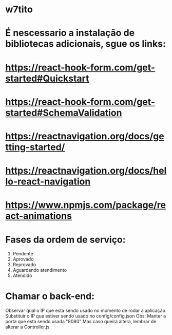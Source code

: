 # w7tito
# É nescessario a instalação de bibliotecas adicionais, sgue os links:
# https://react-hook-form.com/get-started#Quickstart
# https://react-hook-form.com/get-started#SchemaValidation
# https://reactnavigation.org/docs/getting-started/
# https://reactnavigation.org/docs/hello-react-navigation
# https://www.npmjs.com/package/react-animations

# Fases da ordem de serviço:

1. Pendente
2. Aprovado
3. Reprovado
4. Aguardando atendimento
5. Atendido

# Chamar o back-end:

Observar qual o IP que esta sendo usado no momento de rodar a aplicação.
Substituir o IP que estiver sendo usado no config/config.json
Obs: Manter a porta que esta sendo usada "8080"
     Mas caso queira altera, lembrar de alterar a Controller.js
